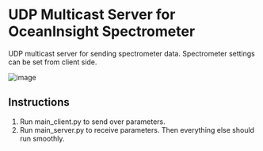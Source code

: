 # UDP Multicast Server for OceanInsight Spectrometer
UDP multicast server for sending spectrometer data. Spectrometer settings can be set from client side.

![image](https://user-images.githubusercontent.com/60586957/150287913-a8b91407-d9f8-436b-b91b-5c1275ad5e48.png)

## Instructions
1. Run main_client.py to send over parameters.
2. Run main_server.py to receive parameters. Then everything else should run smoothly.
